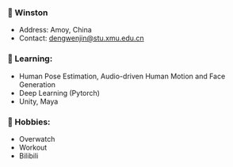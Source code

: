 ### 👋 Winston
- Address: Amoy, China
- Contact: dengwenjin@stu.xmu.edu.cn
### 🌱 Learning:
- Human Pose Estimation, Audio-driven Human Motion and Face Generation
- Deep Learning (Pytorch)
- Unity, Maya
### 💬 Hobbies:
- Overwatch
- Workout
- Bilibili
<!--
**WinstonDeng/WinstonDeng** is a ✨ _special_ ✨ repository because its `README.md` (this file) appears on your GitHub profile.

Here are some ideas to get you started:

- 🔭 I’m currently working on ...
- 👯 I’m looking to collaborate on ...
- 🤔 I’m looking for help with ...
- 💬 Ask me about ...
- 📫 How to reach me: ...
- 😄 Pronouns: ...
- ⚡ Fun fact: ...
-->
